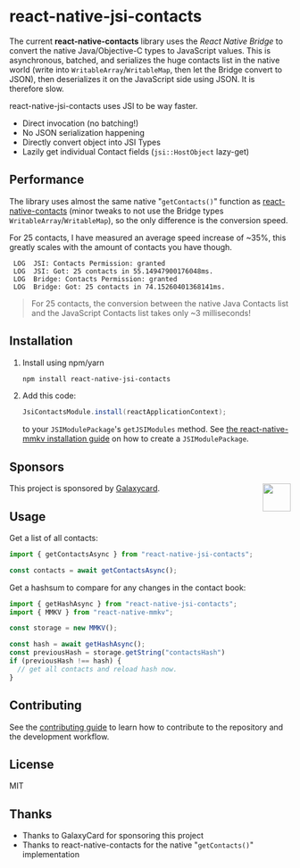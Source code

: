 # react-native-jsi-contacts

The current **react-native-contacts** library uses the _React Native Bridge_ to convert the native Java/Objective-C types to JavaScript values. This is asynchronous, batched, and serializes the huge contacts list in the native world (write into `WritableArray`/`WritableMap`, then let the Bridge convert to JSON), then deserializes it on the JavaScript side using JSON. It is therefore slow.

react-native-jsi-contacts uses JSI to be way faster.

* Direct invocation (no batching!)
* No JSON serialization happening
* Directly convert object into JSI Types
* Lazily get individual Contact fields (`jsi::HostObject` lazy-get)

## Performance

The library uses almost the same native "`getContacts()`" function as [react-native-contacts](https://github.com/morenoh149/react-native-contacts) (minor tweaks to not use the Bridge types `WritableArray`/`WritableMap`), so the only difference is the conversion speed.

For 25 contacts, I have measured an average speed increase of ~35%, this greatly scales with the amount of contacts you have though.

```
 LOG  JSI: Contacts Permission: granted
 LOG  JSI: Got: 25 contacts in 55.14947900176048ms.
 LOG  Bridge: Contacts Permission: granted
 LOG  Bridge: Got: 25 contacts in 74.15260401368141ms.
```

> For 25 contacts, the conversion between the native Java Contacts list and the JavaScript Contacts list takes only ~3 milliseconds!

## Installation

1. Install using npm/yarn
    ```sh
    npm install react-native-jsi-contacts
    ```

2. Add this code:

    ```java
    JsiContactsModule.install(reactApplicationContext);
    ```

    to your `JSIModulePackage`'s `getJSIModules` method. See [the react-native-mmkv installation guide](https://github.com/mrousavy/react-native-mmkv/blob/master/INSTALL.md) on how to create a `JSIModulePackage`.

## Sponsors

<a href="https://www.galaxycard.in"><img src="https://www.galaxycard.in/img/logo.svg" align="right" height="50"></a>

This project is sponsored by [Galaxycard](https://www.galaxycard.in).

## Usage

Get a list of all contacts:

```js
import { getContactsAsync } from "react-native-jsi-contacts";

const contacts = await getContactsAsync();
```

Get a hashsum to compare for any changes in the contact book:

```js
import { getHashAsync } from "react-native-jsi-contacts";
import { MMKV } from "react-native-mmkv";

const storage = new MMKV();

const hash = await getHashAsync();
const previousHash = storage.getString("contactsHash")
if (previousHash !== hash) {
  // get all contacts and reload hash now.
}
```

## Contributing

See the [contributing guide](CONTRIBUTING.md) to learn how to contribute to the repository and the development workflow.

## License

MIT

## Thanks

* Thanks to GalaxyCard for sponsoring this project
* Thanks to react-native-contacts for the native "`getContacts()`" implementation
